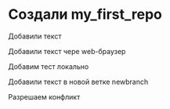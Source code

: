 # Создали my_first_repo

Добавили текст

Добавили текст чере web-браузер


Добавим тест локально 

Добавили текст в новой ветке newbranch

 Разрешаем конфликт 
